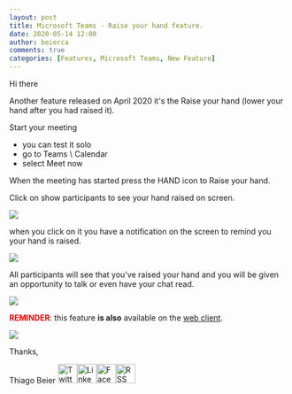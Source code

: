 ```yaml
---
layout: post
title: Microsoft Teams - Raise your hand feature.
date: 2020-05-14 12:00
author: beierca
comments: true
categories: [Features, Microsoft Teams, New Feature]
---
```

Hi there

Another feature released on April 2020 it's the Raise your hand (lower your hand after you had raised it).

Start your meeting
<ul>
	<li>you can test it solo</li>
	<li>go to Teams \ Calendar</li>
	<li>select Meet now</li>
</ul>
When the meeting has started press the HAND icon to Raise your hand.

Click on show participants to see your hand raised on screen.

<img style="max-width:100%;" src="https://thiagobeierblog.blob.core.windows.net/posts/o365/teams/10/2.png" />

when you click on it you have a notification on the screen to remind you your hand is raised.

<img style="max-width:100%;" src="https://thiagobeierblog.blob.core.windows.net/posts/o365/teams/10/3.png" />

All participants will see that you've raised your hand and you will be given an opportunity to talk or even have your chat read.

<img style="max-width:100%;" src="https://thiagobeierblog.blob.core.windows.net/posts/o365/teams/10/1.png" />

<span style="color:#ff0000;"><strong>REMINDER</strong></span>: this feature <strong>is also</strong> available on the <a href="https://teams.microsoft.com" target="_blank" rel="noopener">web client</a>.

<img style="max-width:100%;" src="https://thiagobeierblog.blob.core.windows.net/posts/o365/teams/10/4.png" />

Thanks,

Thiago Beier
<a href="https://twitter.com/thiagobeier"><img title="Twitter" src="https://socialmediawidgets.files.wordpress.com/2014/03/twitter1.png" alt="Twitter" width="35" height="35" /></a><a href="https://www.linkedin.com/in/tbeier/"><img title="LinkedIn" src="https://socialmediawidgets.files.wordpress.com/2014/03/linkedin1.png" alt="LinkedIn" width="35" height="35" /></a><a href="https://www.facebook.com/TheBeier/"><img title="Facebook" src="https://socialmediawidgets.files.wordpress.com/2014/03/facebook1.png" alt="Facebook" width="35" height="35" /></a><a href="https://thiagobeier.wordpress.com/feed/"><img title="RSS" src="https://socialmediawidgets.files.wordpress.com/2014/03/rss1.png" alt="RSS" width="35" height="35" /></a>

